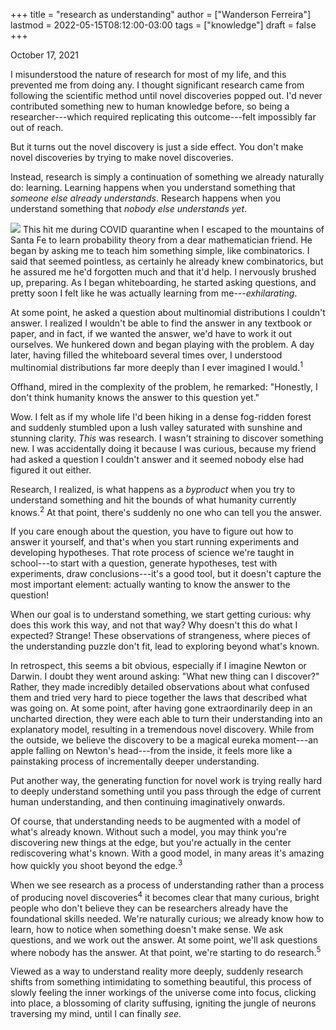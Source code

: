 +++
title = "research as understanding"
author = ["Wanderson Ferreira"]
lastmod = 2022-05-15T08:12:00-03:00
tags = ["knowledge"]
draft = false
+++

October 17, 2021

I misunderstood the nature of research for most of my life, and this
prevented me from doing any. I thought significant research came from
following the scientific method until novel discoveries popped out. I'd
never contributed something new to human knowledge before, so being a
researcher---which required replicating this outcome---felt impossibly
far out of reach.

But it turns out the novel discovery is just a side effect. You don't
make novel discoveries by trying to make novel discoveries.

Instead, research is simply a continuation of something we already
naturally do: learning. Learning happens when you understand something
that _someone else already understands_. Research happens when you
understand something that _nobody else understands yet_.

![](https://res.cloudinary.com/djp21wtxm/image/upload/v1634487951/dv24ydqlrkscrxo44r0k.png)
This hit me during COVID quarantine when I escaped to the mountains of
Santa Fe to learn probability theory from a dear mathematician friend.
He began by asking me to teach him something simple, like combinatorics.
I said that seemed pointless, as certainly he already knew
combinatorics, but he assured me he'd forgotten much and that it'd help.
I nervously brushed up, preparing. As I began whiteboarding, he started
asking questions, and pretty soon I felt like he was actually learning
from me---_exhilarating_.

At some point, he asked a question about multinomial distributions I
couldn't answer. I realized I wouldn't be able to find the answer in any
textbook or paper, and in fact, if we wanted the answer, we'd have to
work it out ourselves. We hunkered down and began playing with the
problem. A day later, having filled the whiteboard several times over, I
understood multinomial distributions far more deeply than I ever
imagined I would.<sup>1</sup>

Offhand, mired in the complexity of the problem, he remarked: "Honestly,
I don't think humanity knows the answer to this question yet."

Wow. I felt as if my whole life I'd been hiking in a dense fog-ridden
forest and suddenly stumbled upon a lush valley saturated with sunshine
and stunning clarity. _This_ was research. I wasn't straining to
discover something new. I was accidentally doing it because I was
curious, because my friend had asked a question I couldn't answer and it
seemed nobody else had figured it out either.

Research, I realized, is what happens as a _byproduct_ when you try to
understand something and hit the bounds of what humanity currently
knows.<sup>2</sup> At that point, there's suddenly no one who
can tell you the answer.

If you care enough about the question, you have to figure out how to
answer it yourself, and that's when you start running experiments and
developing hypotheses. That rote process of science we're taught in
school---to start with a question, generate hypotheses, test with
experiments, draw conclusions---it's a good tool, but it doesn't capture
the most important element: actually wanting to know the answer to the
question!

When our goal is to understand something, we start getting curious: why
does this work this way, and not that way? Why doesn't this do what I
expected? Strange! These observations of strangeness, where pieces of
the understanding puzzle don't fit, lead to exploring beyond what's
known.

In retrospect, this seems a bit obvious, especially if I imagine Newton
or Darwin. I doubt they went around asking: "What new thing can I
discover?" Rather, they made incredibly detailed observations about what
confused them and tried very hard to piece together the laws that
described what was going on. At some point, after having gone
extraordinarily deep in an uncharted direction, they were each able to
turn their understanding into an explanatory model, resulting in a
tremendous novel discovery. While from the outside, we believe the
discovery to be a magical eureka moment---an apple falling on Newton's
head---from the inside, it feels more like a painstaking process of
incrementally deeper understanding.

Put another way, the generating function for novel work is trying really
hard to deeply understand something until you pass through the edge of
current human understanding, and then continuing imaginatively onwards.

Of course, that understanding needs to be augmented with a model of
what's already known. Without such a model, you may think you're
discovering new things at the edge, but you're actually in the center
rediscovering what's known. With a good model, in many areas it's
amazing how quickly you shoot beyond the edge.<sup>3</sup>

When we see research as a process of understanding rather than a process
of producing novel discoveries<sup>4</sup> it becomes clear
that many curious, bright people who don't believe they can be
researchers already have the foundational skills needed. We're naturally
curious; we already know how to learn, how to notice when something
doesn't make sense. We ask questions, and we work out the answer. At
some point, we'll ask questions where nobody has the answer. At that
point, we're starting to do research.<sup>5</sup>

Viewed as a way to understand reality more deeply, suddenly research
shifts from something intimidating to something beautiful, this process
of slowly feeling the inner workings of the universe come into focus,
clicking into place, a blossoming of clarity suffusing, igniting the
jungle of neurons traversing my mind, until I can finally _see_.
